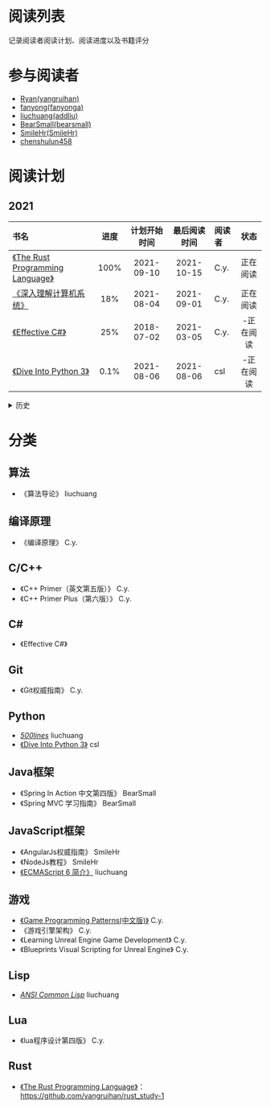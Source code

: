 # 阅读列表
记录阅读者阅读计划、阅读进度以及书籍评分

# 参与阅读者
- [Ryan(yangruihan)](https://github.com/yangruihan)
- [fanyong(fanyonga)](https://github.com/fanyonga)
- [liuchuang(addliu)](https://github.com/addliu)
- [BearSmall(bearsmall)](https://github.com/bearsmall)
- [SmileHr(SmileHr)](https://github.com/SmileHr)
- [chenshulun458](https://github.com/chenshulun458)

# 阅读计划

## 2021

| 书名                                                                                                                                                                                                                             |  进度  | 计划开始时间 | 最后阅读时间 | 阅读者    |   状态    |
| :------------------------------------------------------------------------------------------------------------------------------------------------------------------------------------------------------------------------------- | :----: | :----------: | :----------: | :-------- | :-------: |
| [《The Rust Programming Language》](https://doc.rust-lang.org/stable/book/)                                                                                                                                                              |   100%   |  2021-09-10  |  2021-10-15  | C.y.      | 正在阅读  |
| [《深入理解计算机系统》](https://book.douban.com/subject/26912767/)                                                                                                                                                              |   18%   |  2021-08-04  |  2021-09-01  | C.y.      | 正在阅读  |
| [《Effective C#》](https://www.amazon.cn/dp/B07D5952BF/ref=sr_1_1?ie=UTF8&qid=1545199348&sr=8-1&keywords=Effective+C%23)                                                                                                         |  25%   |  2018-07-02  |  2021-03-05  | C.y.      | -正在阅读 |
| [《Dive Into Python 3》](https://diveintopython3.problemsolving.io/)                                                                                                         |  0.1%   |  2021-08-06  |  2021-08-06  | csl     | -正在阅读 |

<details>
  <summary>历史</summary>

 ## 2017-2020
  
| 书名                                                                                                                                                                                                                             |  进度  | 计划开始时间 | 最后阅读时间 | 阅读者    |   状态    |
| :------------------------------------------------------------------------------------------------------------------------------------------------------------------------------------------------------------------------------- | :----: | :----------: | :----------: | :-------- | :-------: |
| [《Git权威指南》](https://www.amazon.cn/dp/B009WMC3QQ/ref=sr_1_1?ie=UTF8&qid=1545199166&sr=8-1&keywords=git%E6%9D%83%E5%A8%81%E6%8C%87%E5%8D%97)                                                                                 |  62%   |  2017-1-10   |  2017-2-14   | C.y.      | √结束阅读 |
| [《C++ Primer（英文第五版）》](https://www.amazon.cn/dp/B00ESUIL0O/ref=sr_1_1?ie=UTF8&qid=1545199207&sr=8-1&keywords=c+primer)                                                                                                   | 100.0% |  2017-1-19   |  2017-4-20   | C.y.      | √结束阅读 |
| [《Game Programming Patterns》](http://gpp.tkchu.me/)                                                                                                                                                                            | 100.0% |  2017-7-24   |  2017-8-24   | C.y.      | √完成阅读 |
| [《游戏引擎架构》](https://www.amazon.cn/dp/B00HY8SIX2/ref=sr_1_1?ie=UTF8&qid=1545199235&sr=8-1&keywords=%E6%B8%B8%E6%88%8F%E5%BC%95%E6%93%8E%E6%9E%B6%E6%9E%84)                                                                 | 100.0% |  2017-8-24   |  2018-9-19   | C.y.      | √完成阅读 |
| [《Real-Time Rendering 3rd Edition》](https://www.amazon.cn/dp/B007COYODQ/ref=sr_1_fkmr1_1?ie=UTF8&qid=1545199263&sr=8-1-fkmr1&keywords=Real-Time+Rendering+3rd+Edition)                                                         |  13%   |  2018-10-11  |  2018-11-27  | C.y.      | *正在阅读 |
| [《craftinginterpreters》](http://craftinginterpreters.com/)                                                                                                                                                                     | 100.0% |  2018-11-24  |  2018-12-16  | C.y.      | √结束阅读 |
| [《自己动手写编译器》](http://pandolia.net/tinyc/index.html)                                                                                                                                                                     | 100.0% |  2018-12-17  |  2018-12-19  | C.y.      | √完成阅读 |
| [《编译原理（第二版》](https://www.amazon.cn/dp/B001NGO85I/ref=sr_1_1?ie=UTF8&qid=1545310962&sr=8-1&keywords=%E7%BC%96%E8%AF%91%E5%8E%9F%E7%90%86)                                                                               | 13.2%  |  2018-12-19  |  2019-01-15  | C.y.      | *正在阅读 |
| [《垃圾回收的算法与实现》](https://book.douban.com/subject/26821357/)                                                                                                                                                            | 53.32% |  2019-5-22   |  2019-06-04  | C.y.      | *正在阅读 |
| [《计算机程序的构造和解释（第2版）》](https://www.amazon.cn/dp/B0011AP7RY/ref=sr_1_1?ie=UTF8&qid=1545199292&sr=8-1&keywords=%E8%AE%A1%E7%AE%97%E6%9C%BA%E7%A8%8B%E5%BA%8F%E7%9A%84%E6%9E%84%E9%80%A0%E5%92%8C%E8%A7%A3%E9%87%8A) |   4%   |  2017-11-25  |  2017-11-26  | C.y.      | -暂停阅读 |
| [《C++ Primer Plus（第六版）》](https://www.amazon.cn/dp/B008A4XZRI/ref=sr_1_1?ie=UTF8&qid=1545199313&sr=8-1&keywords=C%2B%2B+Primer+Plus%EF%BC%88%E7%AC%AC%E5%85%AD%E7%89%88%EF%BC%89)                                          | 100.0% |  2018-06-10  |  2018-06-29  | C.y.      | √完成阅读 |
| [《Learning Unreal Engine Game Development》](https://www.amazon.cn/dp/B01956B5PS/ref=sr_1_1?ie=UTF8&qid=1545199383&sr=8-1&keywords=Learning+Unreal+Engine+Game+Development)                                                     | 100.0% |  2018-06-30  |  2018-07-10  | C.y.      | √完成阅读 |
| [《Blueprints Visual Scripting for Unreal Engine》](https://www.amazon.cn/dp/B00YSILVNA/ref=sr_1_2?ie=UTF8&qid=1545199401&sr=8-2&keywords=Blueprints+Visual+Scripting+for+Unreal+Engine)                                         | 100.0% |  2018-7-11   |  2018-7-15   | C.y.      | √完成阅读 |
| [《游戏设计的236个技巧》](https://www.amazon.cn/dp/B017SDUYB6/ref=sr_1_1?ie=UTF8&qid=1545199335&sr=8-1&keywords=%E6%B8%B8%E6%88%8F%E8%AE%BE%E8%AE%A1%E7%9A%84236%E4%B8%AA%E6%8A%80%E5%B7%A7)                                     |  25%   |  2018-7-14   |   2018-8-3   | C.y.      | *暂停阅读 |
| 《lua程序设计第四版》                                                                                                                                                                                                            |  100%  |  2020-07-10  |  2020-07-18  | C.y.      | √完成阅读 |
| 《Clojure编程实战》                                                                                                                                                                                                              |  100%  |  2020-07-24  |  2020-08-28  | C.y.      | √完成阅读 |
| [Modern C++ Tutorial: C++11/14/17/20 On the Fly](https://github.com/changkun/modern-cpp-tutorial)                                                                                                                                |  100%  |  2020-08-27  |  2021-01-05  | C.y.      | √完成阅读 |
| 《算法导论》                                                                                                                                                                                                                     |  42%   |  2017-1-17   |  2017-2-26   | liuchuang | *暂停阅读 |
| [_500lines_][500lines]                                                                                                                                                                                                           |   7%   |  2017-1-10   |  2017-1-22   | liuchuang | *暂停阅读 |
| 《Spring In Action 中文第四版》                                                                                                                                                                                                  |  45%   |  2017-1-12   |  2017-2-18   | BearSmall | 正在阅读  |
| 《王道机试指南》                                                                                                                                                                                                                 |  85%   |  2017-2-20   |  2017-3-24   | bearsmall | 正在阅读  |
| 《Spring MVC 学习指南》                                                                                                                                                                                                          |  100%  |  2017-1-17   |  2017-1-24   | BearSmall | 阅读完毕  |
| 《白帽子讲Web安全》                                                                                                                                                                                                              |  70%   |  2017-7-29   |  2017-9-21   | BearSmall | 正在阅读  |
| 《Git权威指南》                                                                                                                                                                                                                  |  25%   |  2017-2-19   |  2017-2-19   | fanyonga  | 正在阅读  |
| 《阿里巴巴Java开发手册》                                                                                                                                                                                                         |  100%  |  2017-2-17   |  2017-2-19   | fanyonga  | 阅读完毕  |
| 《AngularJs权威指南》                                                                                                                                                                                                            |  30%   |  2017-2-17   |  2017-2-27   | SmileHr   | 正在阅读  |
| 《NodeJs教程》                                                                                                                                                                                                                   |  50%   |  2017-2-20   |  2017-2-21   | SmileHr   | 正在阅读  |
| [_ANSI Common Lisp_][CommonLisp]                                                                                                                                                                                                 |  18%   |  2017-8-22   |  2017-08-23  | liuchuang | 正在阅读  |
| [《ECMAScript 6 简介》][ECMAScript6-intro]                                                                                                                                                                                       |  100%  |  2018-04-16  |  2018-06-16  | liuchuang | √完成阅读 |
</details>

# 分类
## 算法
- 《算法导论》 liuchuang

## 编译原理

- 《编译原理》 C.y.

## C/C++
- 《C++ Primer（英文第五版）》 C.y.
- 《C++ Primer Plus（第六版）》 C.y.

## C#
- 《Effective C#》

## Git
- 《Git权威指南》 C.y.

## Python
- [_500lines_][500lines] liuchuang
- [《Dive Into Python 3》][dp3] csl

## Java框架
- 《Spring In Action 中文第四版》 BearSmall
- 《Spring MVC 学习指南》 BearSmall

## JavaScript框架
- 《AngularJs权威指南》 SmileHr
- 《NodeJs教程》 SmileHr
- [《ECMAScript 6 简介》][ECMAScript6-intro] liuchuang

## 游戏
- [《Game Programming Patterns(中文版)》](http://gpp.tkchu.me/) C.y.
- 《游戏引擎架构》 C.y.
- 《Learning Unreal Engine Game Development》 C.y.
- 《Blueprints Visual Scripting for Unreal Engine》 C.y.

## Lisp
- [_ANSI Common Lisp_][CommonLisp] liuchuang

## Lua
- 《lua程序设计第四版》 C.y.

## Rust

- [《The Rust Programming Language》](https://doc.rust-lang.org/stable/book/)：https://github.com/yangruihan/rust_study-1

[CommonLisp]: https://acl.readthedocs.io/en/latest/zhCN
[ECMAScript6-intro]: http://es6.ruanyifeng.com/#docs/intro
[500lines]:https://github.com/aosabook/500lines
[dp3]:https://diveintopython3.problemsolving.io/



